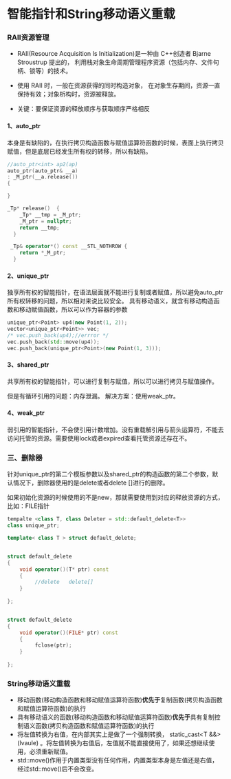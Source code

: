 # 智能指针和String移动语义重载

### RAII资源管理

- RAII(Resource Acquisition Is Initialization)是一种由 C++创造者 Bjarne Stroustrup 提出的， 利用栈对象生命周期管理程序资源（包括内存、文件句柄、锁等）的技术。

- 使用 RAII 时，一般在资源获得的同时构造对象， 在对象生存期间，资源一直保持有效；对象析构时，资源被释放。

- 关键：要保证资源的释放顺序与获取顺序严格相反

#### 1、auto_ptr 

本身是有缺陷的，在执行拷贝构造函数与赋值运算符函数的时候，表面上执行拷贝赋值，但是底层已经发生所有权的转移，所以有缺陷。

```C++
//auto_ptr<int> ap2(ap)
auto_ptr(auto_ptr& __a)  
: _M_ptr(__a.release()) 
{

}

_Tp* release()  {
    _Tp* __tmp = _M_ptr;
    _M_ptr = nullptr;
    return __tmp;
  }

 _Tp& operator*() const __STL_NOTHROW {
    return *_M_ptr;
  }
```



#### 2、unique_ptr

独享所有权的智能指针，在语法层面就不能进行复制或者赋值，所以避免auto_ptr所有权转移的问题，所以相对来说比较安全。
具有移动语义，就含有移动构造函数和移动赋值函数，所以可以作为容器的参数

```C++
unique_ptr<Point> up4(new Point(1, 2));
vector<unique_ptr<Point>> vec;
/* vec.push_back(up4);//errror */
vec.push_back(std::move(up4));
vec.push_back(unique_ptr<Point>(new Point(1, 3)));
```



#### 3、shared_ptr

共享所有权的智能指针，可以进行复制与赋值，所以可以进行拷贝与赋值操作。

但是有循环引用的问题：内存泄漏。
解决方案：使用weak_ptr。



#### 4、weak_ptr

弱引用的智能指针，不会使引用计数增加。没有重载解引用与箭头运算符，不能去访问托管的资源。需要使用lock或者expired查看托管资源还存在不。

### 三、删除器

针对unique_ptr的第二个模板参数以及shared_ptr的构造函数的第二个参数，默认情况下，删除器使用的是delete或者delete []进行的删除。

如果初始化资源的时候使用的不是new，那就需要使用到对应的释放资源的方式，比如：FILE指针

```C++
tempalte <class T, class Deleter = std::default_delete<T>>
class unique_ptr;

template< class T > struct default_delete;


struct default_delete
{
    void operator()(T* ptr) const
	{
	     //delete   delete[]
	}
	
};


struct default_delete
{
    void operator()(FILE* ptr) const
	{
	     fclose(ptr);
	}
	
};
```



### String移动语义重载

- 移动函数(移动构造函数和移动赋值运算符函数)**优先于**复制函数(拷贝构造函数和赋值运算符函数)的执行
- 具有移动语义的函数(移动构造函数和移动赋值运算符函数)**优先于**具有复制控制语义函数(拷贝构造函数和赋值运算符函数)的执行
- 将左值转换为右值，在内部其实上是做了一个强制转换， static_cast<T &&>(lvaule) 。将左值转换为右值后，左值就不能直接使用了，如果还想继续使用，必须重新赋值。
- std::move()作用于内置类型没有任何作用，内置类型本身是左值还是右值，经过std::move()后不会改变。

